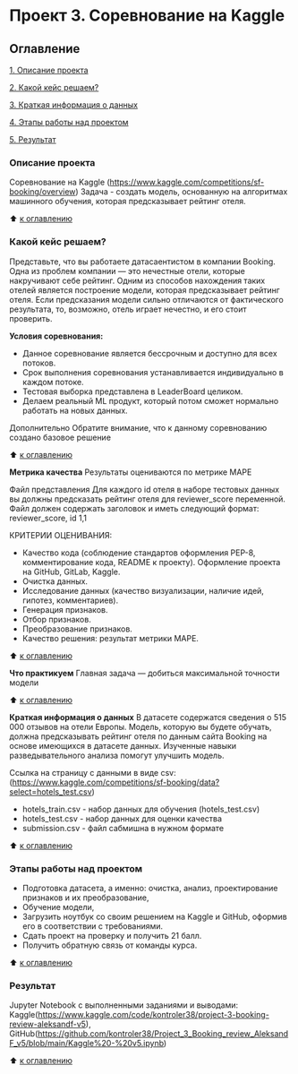 # Проект 3. Соревнование на Kaggle

## Оглавление
[1. Описание проекта](https://github.com/kontroler38/Project_3_Booking_review_AleksandF_v5/blob/main/README.md#Описание-проекта)

[2. Какой кейс решаем?](https://github.com/kontroler38/Project_3_Booking_review_AleksandF_v5/blob/main/README.md#Какой-кейс-решаем?)

[3. Краткая информация о данных](https://github.com/kontroler38/Project_3_Booking_review_AleksandF_v5/blob/main/README.md#Краткая-информация-о-данных)

[4. Этапы работы над проектом](https://github.com/kontroler38/Project_3_Booking_review_AleksandF_v5/blob/main/README.md#Этапы-работы-над-проектом)

[5. Результат](https://github.com/kontroler38/Project_3_Booking_review_AleksandF_v5/blob/main/README.md#Результат)

### Описание проекта
Соревнование на Kaggle (https://www.kaggle.com/competitions/sf-booking/overview)
Задача - создать модель, основанную на алгоритмах машинного обучения, которая предсказывает рейтинг отеля.

:arrow_up: [к оглавлению](https://github.com/kontroler38/Project_3_Booking_review_AleksandF_v5/blob/main/README.md#Оглавление)

### Какой кейс решаем?
Представьте, что вы работаете датасаентистом в компании Booking. Одна из проблем компании — это нечестные отели, которые накручивают себе рейтинг. Одним из способов нахождения таких отелей является построение модели, которая предсказывает рейтинг отеля. Если предсказания модели сильно отличаются от фактического результата, то, возможно, отель играет нечестно, и его стоит проверить.

**Условия соревнования:**
- Данное соревнование является бессрочным и доступно для всех потоков.
- Срок выполнения соревнования устанавливается индивидуально в каждом потоке.
- Тестовая выборка представлена в LeaderBoard целиком.
- Делаем реальный ML продукт, который потом сможет нормально работать на новых данных.

Дополнительно
Обратите внимание, что к данному соревнованию создано базовое решение

:arrow_up: [к оглавлению](https://github.com/kontroler38/Project_3_Booking_review_AleksandF_v5/blob/main/README.md#Оглавление)

**Метрика качества**
Результаты оцениваются по метрике MAPE

Файл представления
Для каждого id отеля в наборе тестовых данных вы должны предсказать рейтинг отеля для reviewer_score переменной. Файл должен содержать заголовок и иметь следующий формат:
reviewer_score, id 1,1

КРИТЕРИИ ОЦЕНИВАНИЯ:

- Качество кода (соблюдение стандартов оформления PEP-8, комментирование кода, README к проекту). Оформление проекта на GitHub, GitLab, Kaggle.
- Очистка данных.
- Исследование данных (качество визуализации, наличие идей, гипотез, комментариев).
- Генерация признаков.
- Отбор признаков.
- Преобразование признаков.
- Качество решения: результат метрики MAPE.

:arrow_up: [к оглавлению](https://github.com/kontroler38/Project_3_Booking_review_AleksandF_v5/blob/main/README.md#Оглавление)

**Что практикуем**
Главная задача — добиться максимальной точности модели

:arrow_up: [к оглавлению](https://github.com/kontroler38/Project_3_Booking_review_AleksandF_v5/blob/main/README.md#Оглавление)

**Краткая информация о данных**
В датасете содержатся сведения о 515 000 отзывов на отели Европы. Модель, которую вы будете обучать, должна предсказывать рейтинг отеля по данным сайта Booking на основе имеющихся в датасете данных. Изученные навыки разведывательного анализа помогут улучшить модель.

Ссылка на страницу с данными в виде csv: (https://www.kaggle.com/competitions/sf-booking/data?select=hotels_test.csv)
- hotels_train.csv - набор данных для обучения (hotels_test.csv)
- hotels_test.csv - набор данных для оценки качества
- submission.csv - файл сабмишна в нужном формате

:arrow_up: [к оглавлению](https://github.com/kontroler38/Project_3_Booking_review_AleksandF_v5/blob/main/README.md#Оглавление)

### Этапы работы над проектом
- Подготовка датасета, а именно: очистка, анализ, проектирование признаков и их преобразование, 
- Обучение модели,
- Загрузить ноутбук со своим решением на Kaggle и GitHub, оформив его в соответствии с требованиями.
- Сдать проект на проверку и получить 21 балл.
- Получить обратную связь от команды курса.

:arrow_up: [к оглавлению](https://github.com/kontroler38/Project_3_Booking_review_AleksandF_v5/blob/main/README.md#Оглавление)

### Результат
Jupyter Notebook с выполненными заданиями и выводами: Kaggle(https://www.kaggle.com/code/kontroler38/project-3-booking-review-aleksandf-v5), GitHub(https://github.com/kontroler38/Project_3_Booking_review_AleksandF_v5/blob/main/Kaggle%20-%20v5.ipynb)

:arrow_up: [к оглавлению](https://github.com/kontroler38/Project_3_Booking_review_AleksandF_v5/blob/main/README.md#Оглавление)
